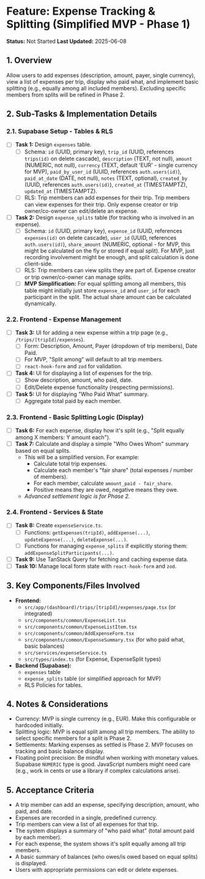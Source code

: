 # Feature: Expense Tracking & Splitting (Simplified MVP - Phase 1)

**Status:** Not Started
**Last Updated:** 2025-06-08

## 1. Overview
Allow users to add expenses (description, amount, payer, single currency), view a list of expenses per trip, display who paid what, and implement basic splitting (e.g., equally among all included members). Excluding specific members from splits will be refined in Phase 2.

## 2. Sub-Tasks & Implementation Details

### 2.1. Supabase Setup - Tables & RLS
- [ ] **Task 1:** Design `expenses` table.
  - [ ] Schema: `id` (UUID, primary key), `trip_id` (UUID, references `trips(id)` on delete cascade), `description` (TEXT, not null), `amount` (NUMERIC, not null), `currency` (TEXT, default 'EUR' - single currency for MVP), `paid_by_user_id` (UUID, references `auth.users(id)`), `paid_at_date` (DATE, not null), `notes` (TEXT, optional), `created_by` (UUID, references `auth.users(id)`), `created_at` (TIMESTAMPTZ), `updated_at` (TIMESTAMPTZ).
  - [ ] RLS: Trip members can add expenses for their trip. Trip members can view expenses for their trip. Only expense creator or trip owner/co-owner can edit/delete an expense.
- [ ] **Task 2:** Design `expense_splits` table (for tracking who is involved in an expense).
  - [ ] Schema: `id` (UUID, primary key), `expense_id` (UUID, references `expenses(id)` on delete cascade), `user_id` (UUID, references `auth.users(id)`), `share_amount` (NUMERIC, optional - for MVP, this might be calculated on the fly or stored if equal split). For MVP, just recording involvement might be enough, and split calculation is done client-side.
  - [ ] RLS: Trip members can view splits they are part of. Expense creator or trip owner/co-owner can manage splits.
  - [ ] **MVP Simplification:** For equal splitting among all members, this table might initially just store `expense_id` and `user_id` for each participant in the split. The actual share amount can be calculated dynamically.

### 2.2. Frontend - Expense Management
- [ ] **Task 3:** UI for adding a new expense within a trip page (e.g., `/trips/[tripId]/expenses`).
  - [ ] Form: Description, Amount, Payer (dropdown of trip members), Date Paid.
  - [ ] For MVP, "Split among" will default to all trip members.
  - [ ] `react-hook-form` and `zod` for validation.
- [ ] **Task 4:** UI for displaying a list of expenses for the trip.
  - [ ] Show description, amount, who paid, date.
  - [ ] Edit/Delete expense functionality (respecting permissions).
- [ ] **Task 5:** UI for displaying "Who Paid What" summary.
  - [ ] Aggregate total paid by each member.

### 2.3. Frontend - Basic Splitting Logic (Display)
- [ ] **Task 6:** For each expense, display how it's split (e.g., "Split equally among X members: Y amount each").
- [ ] **Task 7:** Calculate and display a simple "Who Owes Whom" summary based on equal splits.
    - This will be a simplified version. For example:
        - Calculate total trip expenses.
        - Calculate each member's "fair share" (total expenses / number of members).
        - For each member, calculate `amount_paid - fair_share`.
        - Positive means they are owed, negative means they owe.
    - *Advanced settlement logic is for Phase 2.*

### 2.4. Frontend - Services & State
- [ ] **Task 8:** Create `expenseService.ts`.
  - [ ] Functions: `getExpenses(tripId)`, `addExpense(...)`, `updateExpense(...)`, `deleteExpense(...)`.
  - [ ] Functions for managing `expense_splits` if explicitly storing them: `addExpenseSplitParticipants(...)`.
- [ ] **Task 9:** Use TanStack Query for fetching and caching expense data.
- [ ] **Task 10:** Manage local form state with `react-hook-form` and `zod`.

## 3. Key Components/Files Involved
*   **Frontend:**
    *   `src/app/(dashboard)/trips/[tripId]/expenses/page.tsx` (or integrated)
    *   `src/components/common/ExpenseList.tsx`
    *   `src/components/common/ExpenseListItem.tsx`
    *   `src/components/common/AddExpenseForm.tsx`
    *   `src/components/common/ExpenseSummary.tsx` (for who paid what, basic balances)
    *   `src/services/expenseService.ts`
    *   `src/types/index.ts` (for Expense, ExpenseSplit types)
*   **Backend (Supabase):**
    *   `expenses` table
    *   `expense_splits` table (or simplified approach for MVP)
    *   RLS Policies for tables.

## 4. Notes & Considerations
*   Currency: MVP is single currency (e.g., EUR). Make this configurable or hardcoded initially.
*   Splitting logic: MVP is equal split among all trip members. The ability to select specific members for a split is Phase 2.
*   Settlements: Marking expenses as settled is Phase 2. MVP focuses on tracking and basic balance display.
*   Floating point precision: Be mindful when working with monetary values. Supabase `NUMERIC` type is good. JavaScript numbers might need care (e.g., work in cents or use a library if complex calculations arise).

## 5. Acceptance Criteria
*   A trip member can add an expense, specifying description, amount, who paid, and date.
*   Expenses are recorded in a single, predefined currency.
*   Trip members can view a list of all expenses for that trip.
*   The system displays a summary of "who paid what" (total amount paid by each member).
*   For each expense, the system shows it's split equally among all trip members.
*   A basic summary of balances (who owes/is owed based on equal splits) is displayed.
*   Users with appropriate permissions can edit or delete expenses.

